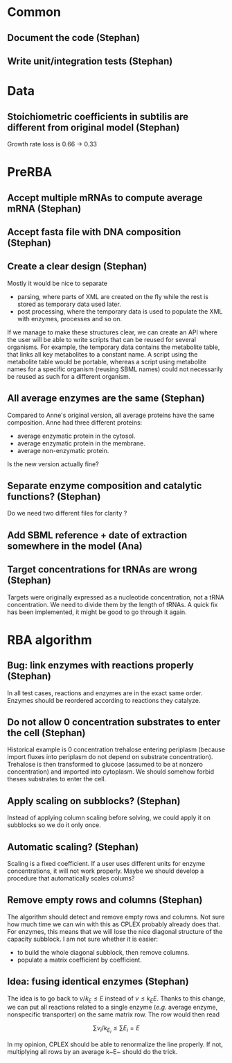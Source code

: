 
Common
======

Document the code (Stephan)
---------------------------

Write unit/integration tests (Stephan)
--------------------------------------

Data
====

Stoichiometric coefficients in subtilis are different from original model (Stephan)
--------------------------------------
Growth rate loss is 0.66 -> 0.33

PreRBA
======

Accept multiple mRNAs to compute average mRNA (Stephan)
-------------------------------------------------------

Accept fasta file with DNA composition (Stephan)
------------------------------------------------

Create a clear design (Stephan)
-------------------------------

Mostly it would be nice to separate

 - parsing, where parts of XML are created on the fly while the rest is stored
 as temporary data used later.
 - post processing, where the temporary data is used to populate the XML with
 enzymes, processes and so on.
 
If we manage to make these structures clear, we can create an API where the
user will be able to write scripts that can be reused for several organisms.
For example, the temporary data contains the metabolite table, that links all
key metabolites to a constant name. A script using the metabolite table would
be portable, whereas a script using metabolite names for a specific organism
(reusing SBML names) could not necessarily be reused as such for a different
organism.

All average enzymes are the same (Stephan)
------------------------------------------

Compared to Anne's original version, all average proteins have the same
composition. Anne had three different proteins:
 
 - average enzymatic protein in the cytosol.
 - average enzymatic protein in the membrane.
 - average non-enzymatic protein.
 
Is the new version actually fine?

Separate enzyme composition and catalytic functions? (Stephan)
--------------------------------------------------------------
Do we need two different files for clarity ?

Add SBML reference + date of extraction somewhere in the model (Ana)
--------------------------------------------------------------------

Target concentrations for tRNAs are wrong (Stephan)
---------------------------------------------------
Targets were originally expressed as a nucleotide concentration, not a tRNA
concentration. We need to divide them by the length of tRNAs. A quick fix
has been implemented, it might be good to go through it again.

RBA algorithm
=============

Bug: link enzymes with reactions properly (Stephan)
---------------------------------------------------

In all test cases, reactions and enzymes are in the exact same order. Enzymes
should be reordered according to reactions they catalyze.

Do not allow 0 concentration substrates to enter the cell (Stephan)
-------------------------------------------------------------------

Historical example is 0 concentration trehalose entering periplasm (because 
import fluxes into periplasm do not depend on substrate concentration). 
Trehalose is then transformed to glucose (assumed to be at nonzero 
concentration) and imported into cytoplasm. We should somehow forbid theses
substrates to enter the cell.

Apply scaling on subblocks? (Stephan)
-------------------------------------

Instead of applying column scaling before solving, we could apply it on 
subblocks so we do it only once.

Automatic scaling? (Stephan)
---------------------------

Scaling is a fixed coefficient. If a user uses different units for enzyme
concentrations, it will not work properly. Maybe we should develop a procedure
that automatically scales colums?

Remove empty rows and columns (Stephan)
---------------------------------------

The algorithm should detect and remove empty rows and columns. Not sure 
how much time we can win with this as CPLEX probably already does that.
For enzymes, this means that we will lose the nice diagonal structure
of the capacity subblock. I am not sure whether it is easier:

 - to build the whole diagonal subblock, then remove columns.
 - populate a matrix coefficient by coefficient.
 

Idea: fusing identical enzymes (Stephan)
----------------------------------

The idea is to go back to $\nu / k_E \leq E$ instead of $\nu \leq k_EE$. 
Thanks to
this change, we can put all reactions related to a single enzyme (*e.g.*
average enzyme, nonspecific transporter) on the same matrix row. 
The row would then read

$$\sum \nu_i / k_{E_i} \leq \sum E_i = E$$

In my opinion, CPLEX should be able to renormalize the line properly. If not,
multiplying all rows by an average k~E~ should do the trick.

